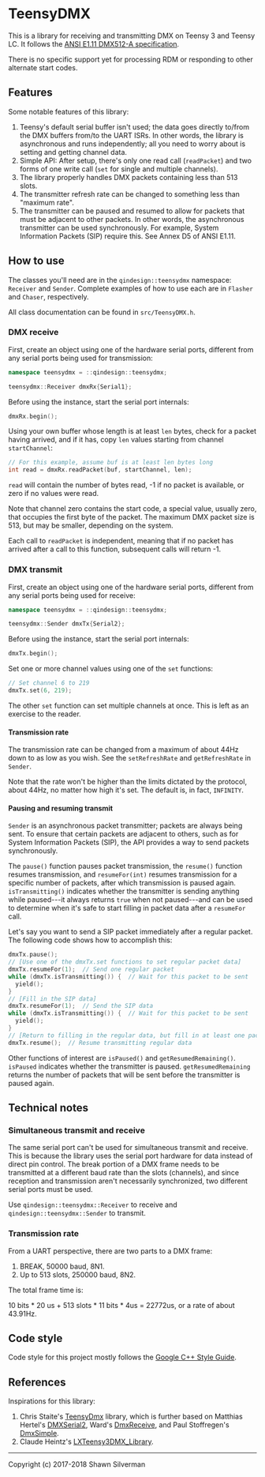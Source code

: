 # TeensyDMX

This is a library for receiving and transmitting DMX on Teensy 3 and Teensy LC.
It follows the
[ANSI E1.11 DMX512-A specification](http://tsp.esta.org/tsp/documents/docs/ANSI-ESTA_E1-11_2008R2018.pdf).

There is no specific support yet for processing RDM or responding to other
alternate start codes.

## Features

Some notable features of this library:

1. Teensy's default serial buffer isn't used; the data goes directly to/from
   the DMX buffers from/to the UART ISRs. In other words, the library
   is asynchronous and runs independently; all you need to worry about is
   setting and getting channel data.
2. Simple API: After setup, there's only one read call (`readPacket`) and two
   forms of one write call (`set` for single and multiple channels).
3. The library properly handles DMX packets containing less than 513 slots.
4. The transmitter refresh rate can be changed to something less than
   "maximum rate".
5. The transmitter can be paused and resumed to allow for packets that must
   be adjacent to other packets. In other words, the asynchronous transmitter
   can be used synchronously. For example, System Information Packets (SIP)
   require this. See Annex D5 of ANSI E1.11.

## How to use

The classes you'll need are in the `qindesign::teensydmx` namespace:
`Receiver` and `Sender`. Complete examples of how to use each are in `Flasher`
and `Chaser`, respectively.

All class documentation can be found in `src/TeensyDMX.h`.

### DMX receive

First, create an object using one of the hardware serial ports, different from
any serial ports being used for transmission:

```c++
namespace teensydmx = ::qindesign::teensydmx;

teensydmx::Receiver dmxRx{Serial1};
```

Before using the instance, start the serial port internals:

```c++
dmxRx.begin();
```

Using your own buffer whose length is at least `len` bytes, check for a packet
having arrived, and if it has, copy `len` values starting from channel
`startChannel`:

```c++
// For this example, assume buf is at least len bytes long
int read = dmxRx.readPacket(buf, startChannel, len);
```

`read` will contain the number of bytes read, -1 if no packet is available, or
zero if no values were read.

Note that channel zero contains the start code, a special value, usually zero,
that occupies the first byte of the packet. The maximum DMX packet size is
513, but may be smaller, depending on the system.

Each call to `readPacket` is independent, meaning that if no packet has
arrived after a call to this function, subsequent calls will return -1.

### DMX transmit

First, create an object using one of the hardware serial ports, different from
any serial ports being used for receive:

```c++
namespace teensydmx = ::qindesign::teensydmx;

teensydmx::Sender dmxTx{Serial2};
```

Before using the instance, start the serial port internals:

```c++
dmxTx.begin();
```

Set one or more channel values using one of the `set` functions:

```c++
// Set channel 6 to 219
dmxTx.set(6, 219);
```

The other `set` function can set multiple channels at once. This is left as an
exercise to the reader.

#### Transmission rate

The transmission rate can be changed from a maximum of about 44Hz down to as
low as you wish. See the `setRefreshRate` and `getRefreshRate` in `Sender`.

Note that the rate won't be higher than the limits dictated by the protocol,
about 44Hz, no matter how high it's set. The default is, in fact, `INFINITY`.

#### Pausing and resuming transmit

`Sender` is an asynchronous packet transmitter; packets are always being sent.
To ensure that certain packets are adjacent to others, such as for System
Information Packets (SIP), the API provides a way to send packets synchronously.

The `pause()` function pauses packet transmission, the `resume()` function
resumes transmission, and `resumeFor(int)` resumes transmission for a specific
number of packets, after which transmission is paused again. `isTransmitting()`
indicates whether the transmitter is sending anything while paused---it always
returns `true` when not paused---and can be used to determine when it's safe
to start filling in packet data after a `resumeFor` call.

Let's say you want to send a SIP packet immediately after a regular packet.
The following code shows how to accomplish this:

```c++
dmxTx.pause();
// [Use one of the dmxTx.set functions to set regular packet data]
dmxTx.resumeFor(1);  // Send one regular packet
while (dmxTx.isTransmitting()) {  // Wait for this packet to be sent
  yield();
}
// [Fill in the SIP data]
dmxTx.resumeFor(1);  // Send the SIP data
while (dmxTx.isTransmitting()) {  // Wait for this packet to be sent
  yield();
}
// [Return to filling in the regular data, but fill in at least one packet]
dmxTx.resume();  // Resume transmitting regular data
```

Other functions of interest are `isPaused()` and `getResumedRemaining()`.
`isPaused` indicates whether the transmitter is paused. `getResumedRemaining`
returns the number of packets that will be sent before the transmitter is
paused again.

## Technical notes

### Simultaneous transmit and receive

The same serial port can't be used for simultaneous transmit and receive.
This is because the library uses the serial port hardware for data instead
of direct pin control. The break portion of a DMX frame needs to be
transmitted at a different baud rate than the slots (channels), and since
reception and transmission aren't necessarily synchronized, two different
serial ports must be used.

Use `qindesign::teensydmx::Receiver` to receive and
`qindesign::teensydmx::Sender` to transmit.

### Transmission rate

From a UART perspective, there are two parts to a DMX frame:

1. BREAK, 50000 baud, 8N1.
2. Up to 513 slots, 250000 baud, 8N2.

The total frame time is:

10 bits * 20 us + 513 slots * 11 bits * 4us = 22772us, or a rate of about
43.91Hz.

## Code style

Code style for this project mostly follows the
[Google C++ Style Guide](https://google.github.io/styleguide/cppguide.html).

## References

Inspirations for this library:

1. Chris Staite's [TeensyDmx](https://github.com/chrisstaite/TeensyDmx)
   library, which is further based on
   Matthias Hertel's [DMXSerial2](https://github.com/mathertel/DmxSerial2),
   Ward's [DmxReceive](http://forum.pjrc.com/threads/19662-Arduinoesque-overriding-of-core-functionality?p=24993&viewfull=1#post24993),
   and
   Paul Stoffregen's [DmxSimple](https://github.com/PaulStoffregen/DmxSimple).
2. Claude Heintz's [LXTeensy3DMX_Library](https://github.com/claudeheintz/LXTeensy3DMX_Library).

---

Copyright (c) 2017-2018 Shawn Silverman
